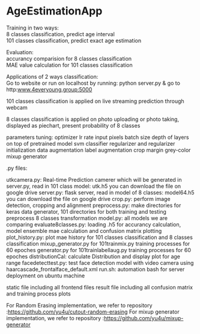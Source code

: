 # AgeEstimationApp
Training in two ways:  
8 classes classification, predict age interval  
101 classes classification, predict exact age estimation  

Evaluation:  
accurancy comparision for 8 classes classification   
MAE value calculation for 101 classes classification   

Applications of 2 ways classification:  
Go to website or run on localhost by running: python server.py & go to http:www.4everyoung.group:5000  

101 classes classification is applied on live streaming prediction through webcam  

8 classes classification is applied on photo uploading or photo taking, displayed as piechart, present probability of 8 classes  


parameters tuning:
optimizer
lr rate
input pixels
batch size
depth of layers on top of pretrained model
svm classifier
regularizer and regularizer initialization
data augmentation
label augmentation
crop margin
grey-color
mixup generator

.py files:  

utkcamera.py: Real-time Prediction camerer which will be generated in server.py, read in 101 class model: utk.h5
you can download the file on google drive
server.py: flask server, read in model of 8 classes: model64.h5
you can download the file on google drive
crop.py: perform image detection, cropping and alignment
preprocess.py: make directories for keras data generator, 101 directories for both training and testing
               preprocess 8 classes transformation
model.py: all models we are comparing
evaluate8classes.py: loading .h5 for accurancy calculation, model ensemble mae calculation and confusion matrix plotting
plot_history.py: plot mae history for 101 classes classification and 8 classes classification
mixup_generator.py for 101trainmix.py training processes for 60 epoches
generator.py for 101trainlabellaug.py training processes for 60 epoches
distributionCal: calculate Distribution and display plot for age range
facedetecttest.py: test face detection model with video camera using haarcascade_frontalface_default.xml
run.sh: automation bash for server deployment on ubuntu machine

static file including all frontend files
result file including all confusion matrix and training process plots

For Random Erasing implementation, we refer to repository :https://github.com/yu4u/cutout-random-erasing
For mixup generator implementation, we refer to repository :https://github.com/yu4u/mixup-generator
